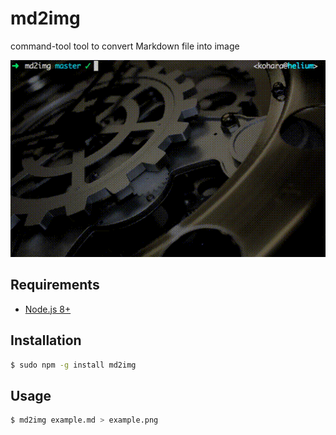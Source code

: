 # md2img

command-tool tool to convert Markdown file into image

![usage-sample](./readme_assets/usage-sample.gif)


## Requirements

- [Node.js 8+](https://nodejs.org/)


## Installation

```sh
$ sudo npm -g install md2img
```


## Usage

```sh
$ md2img example.md > example.png
```
